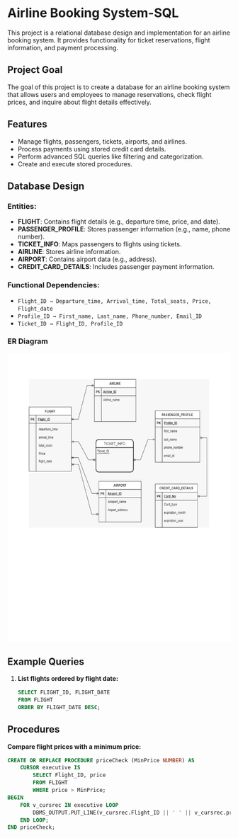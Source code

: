# Airline Booking System-SQL

This project is a relational database design and implementation for an airline booking system. It provides functionality for ticket reservations, flight information, and payment processing.

## Project Goal
The goal of this project is to create a database for an airline booking system that allows users and employees to manage reservations, check flight prices, and inquire about flight details effectively.

## Features
- Manage flights, passengers, tickets, airports, and airlines.
- Process payments using stored credit card details.
- Perform advanced SQL queries like filtering and categorization.
- Create and execute stored procedures.

## Database Design
### Entities:
- **FLIGHT**: Contains flight details (e.g., departure time, price, and date).
- **PASSENGER_PROFILE**: Stores passenger information (e.g., name, phone number).
- **TICKET_INFO**: Maps passengers to flights using tickets.
- **AIRLINE**: Stores airline information.
- **AIRPORT**: Contains airport data (e.g., address).
- **CREDIT_CARD_DETAILS**: Includes passenger payment information.

### Functional Dependencies:
- `Flight_ID → Departure_time, Arrival_time, Total_seats, Price, Flight_date`
- `Profile_ID → First_name, Last_name, Phone_number, Email_ID`
- `Ticket_ID → Flight_ID, Profile_ID`

### ER Diagram
![ER Diagram](ER_digram.png)

## Example Queries
1. **List flights ordered by flight date:**
   ```sql
   SELECT FLIGHT_ID, FLIGHT_DATE 
   FROM FLIGHT 
   ORDER BY FLIGHT_DATE DESC;
## Procedures
**Compare flight prices with a minimum price:**
```sql
CREATE OR REPLACE PROCEDURE priceCheck (MinPrice NUMBER) AS 
    CURSOR executive IS 
        SELECT Flight_ID, price 
        FROM FLIGHT 
        WHERE price > MinPrice;
BEGIN
    FOR v_cursrec IN executive LOOP 
        DBMS_OUTPUT.PUT_LINE(v_cursrec.Flight_ID || ' ' || v_cursrec.price);
    END LOOP;
END priceCheck;
